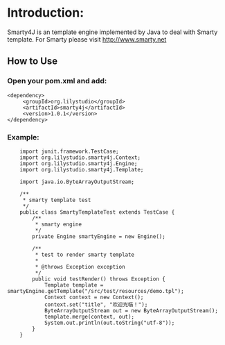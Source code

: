 # Introduction:

Smarty4J is an template engine implemented by Java to deal with Smarty template. For Smarty please visit http://www.smarty.net

## How to Use

### Open your pom.xml and add:

    <dependency>
         <groupId>org.lilystudio</groupId>
         <artifactId>smarty4j</artifactId>
         <version>1.0.1</version>
    </dependency>

### Example:

        import junit.framework.TestCase;
        import org.lilystudio.smarty4j.Context;
        import org.lilystudio.smarty4j.Engine;
        import org.lilystudio.smarty4j.Template;

        import java.io.ByteArrayOutputStream;

        /**
         * smarty template test
         */
        public class SmartyTemplateTest extends TestCase {
            /**
             * smarty engine
             */
            private Engine smartyEngine = new Engine();

            /**
             * test to render smarty template
             *
             * @throws Exception exception
             */
            public void testRender() throws Exception {
                Template template = smartyEngine.getTemplate("/src/test/resources/demo.tpl");
                Context context = new Context();
                context.set("title", "欢迎光临！");
                ByteArrayOutputStream out = new ByteArrayOutputStream();
                template.merge(context, out);
                System.out.println(out.toString("utf-8"));
            }
        }
